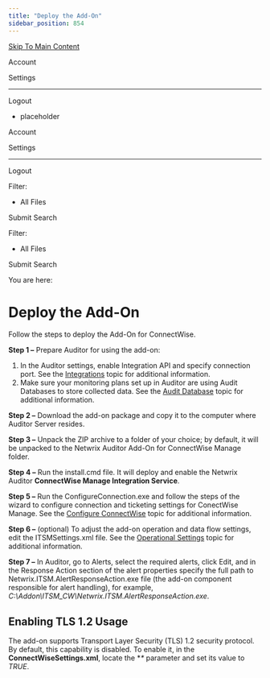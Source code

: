 ```yaml
---
title: "Deploy the Add-On"
sidebar_position: 854
---
```


[Skip To Main Content](#)

Account

Settings

---

Logout

* placeholder

Account

Settings

---

Logout

Filter: 

* All Files

Submit Search

Filter: 

* All Files

Submit Search

You are here:

# Deploy the Add-On

Follow the steps to deploy the Add-On for ConnectWise.

**Step 1 –** Prepare Auditor for using the add-on:

1. In the Auditor settings, enable Integration API and specify connection port. See the [Integrations](../../Admin/Settings/Integrations.htm "Integrations") topic for additional information.
2. Make sure your monitoring plans set up in Auditor are using Audit Databases to store collected data. See the [Audit Database](../../Admin/Settings/AuditDatabase.htm "Audit Database") topic for additional information.

**Step 2 –** Download the add-on package and copy it to the computer where Auditor Server resides.

**Step 3 –** Unpack the ZIP archive to a folder of your choice; by default, it will be unpacked to the Netwrix Auditor Add-On for ConnectWise Manage folder.

**Step 4 –** Run the install.cmd file. It will deploy and enable the Netwrix Auditor **ConnectWise Manage Integration Service**.

**Step 5 –** Run the ConfigureConnection.exe and follow the steps of the wizard to configure connection and ticketing settings for ConectWise Manage. See the [Configure ConnectWise](Configure.htm "Configuring ConnectWise") topic for additional information.

**Step 6 –** (optional) To adjust the add-on operation and data flow settings, edit the ITSMSettings.xml file. See the [Operational Settings](OperationalSettings.htm "Appendix B. Operational Settings") topic for additional information.

**Step 7 –** In Auditor, go to Alerts, select the required alerts, click Edit, and in the Response Action section of the alert properties specify the full path to Netwrix.ITSM.AlertResponseAction.exe file (the add-on component responsible for alert handling), for example, *C:\Addon\ITSM_CW\Netwrix.ITSM.AlertResponseAction.exe*.

## Enabling TLS 1.2 Usage

The add-on supports Transport Layer Security (TLS) 1.2 security protocol. By default, this capability is disabled. To enable it, in the **ConnectWiseSettings.xml**, locate the **\** parameter and set its value to *TRUE*.